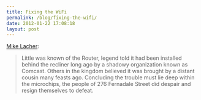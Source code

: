 ```yaml
---
title: Fixing the WiFi
permalink: /blog/fixing-the-wifi/
date: 2012-01-22 17:08:18
layout: post
---
```


[Mike Lacher](http://www.mcsweeneys.net/articles/in-which-i-fix-my-girlfriends-grandparents-wifi-and-am-hailed-as-a-conquering-hero#.Txl6BNkI7fg.twitter):

> Little was known of the Router, legend told it had been installed behind the recliner long ago by a shadowy organization known as Comcast. Others in the kingdom believed it was brought by a distant cousin many feasts ago. Concluding the trouble must lie deep within the microchips, the people of 276 Fernadale Street did despair and resign themselves to defeat.